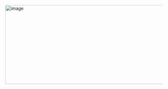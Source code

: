 <img width="668" height="254" alt="image" src="https://github.com/user-attachments/assets/90d0abc0-1d14-4f35-a8f5-2595e4391700" />
